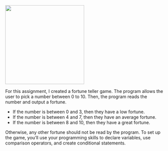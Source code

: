 <img src="https://user-images.githubusercontent.com/77303061/185211955-4581cc6f-092c-4f9c-9a6e-1adfdf39deca.png" width="250px" height="250px"/>

<p>For this assignment, I created a fortune teller game. The program allows the user to pick a number between 0 to 10. Then, the program reads the number and output a fortune.</p>

* If the number is between 0 and 3, then they have a low fortune.
* If the number is between 4 and 7, then they have an average fortune.
* If the number is between 8 and 10, then they have a great fortune.

<p>Otherwise, any other fortune should not be read by the program. To set up the game, you’ll use your programming skills to declare variables, use comparison operators, and create conditional statements.</p>
